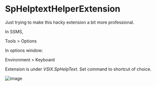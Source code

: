 # SpHelptextHelperExtension

Just trying to make this hacky extension a bit more professional.


In SSMS,

Tools > Options 

In options window:

Environment > Keyboard

Extension is under *VSIX.SpHelpText*. Set command to shortcut of choice.

![image](https://user-images.githubusercontent.com/28899268/166933099-6af126a5-25cb-47c2-842a-6601fcc53686.png)

